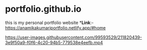 # portfolio.github.io
this is my personal portfolio website
***Link**:-
https://anamikakumariportfolio.netlify.app/#home


https://user-images.githubusercontent.com/99593529/211820439-3e9f50a9-f0f6-4c20-94b5-779538e4eefb.mp4

